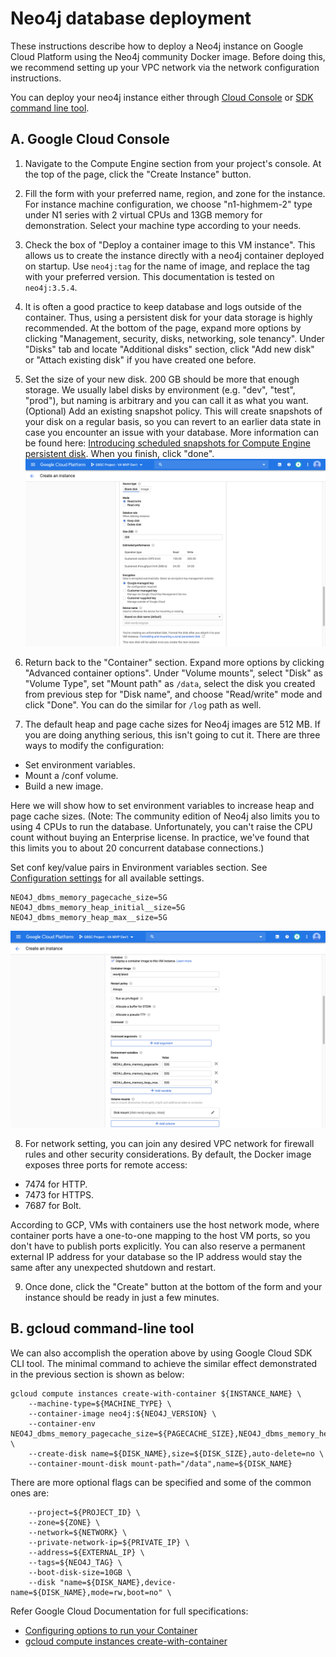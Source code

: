 # Neo4j database deployment

These instructions describe how to deploy a Neo4j instance on Google Cloud Platform using the Neo4j community Docker image. Before doing this, we recommend setting up your VPC network via the network configuration instructions.

You can deploy your neo4j instance either through [Cloud Console](#a-google-cloud-console) or [SDK command line tool](#b-gcloud-command-line-tool).

## A. Google Cloud Console
1. Navigate to the Compute Engine section from your project's console. At the top of the page, click the "Create Instance" button.

2. Fill the form with your preferred name, region, and zone for the instance. For instance machine configuration, we choose "n1-highmem-2" type under N1 series with 2 virtual CPUs and 13GB memory for demonstration. Select your machine type according to your needs.

3. Check the box of "Deploy a container image to this VM instance". This allows us to create the instance directly with a neo4j container deployed on startup. Use `neo4j:tag` for the name of image, and replace the tag with your preferred version. This documentation is tested on `neo4j:3.5.4`.

4. It is often a good practice to keep database and logs outside of the container. Thus, using a persistent disk for your data storage is highly recommended. At the bottom of the page, expand more options by clicking "Management, security, disks, networking, sole tenancy". Under "Disks" tab and locate "Additional disks" section, click "Add new disk" or "Attach existing disk" if you have created one before.

5. Set the size of your new disk. 200 GB should be more that enough storage. We usually label disks by environment (e.g. "dev", "test", "prod"), but naming is arbitrary and you can call it as what you want. (Optional) Add an existing snapshot policy. This will create snapshots of your disk on a regular basis, so you can revert to an earlier data state in case you encounter an issue with your database. More information can be found here: [Introducing scheduled snapshots for Compute Engine persistent disk](https://cloud.google.com/blog/products/compute/introducing-scheduled-snapshots-for-compute-engine-persistent-disk). When you finish, click "done".
![Add new disk](images/disk.png)

6. Return back to the "Container" section. Expand more options by clicking "Advanced container options". Under "Volume mounts", select "Disk" as "Volume Type", set "Mount path" as `/data`, select the disk you created from previous step for "Disk name", and choose "Read/write" mode and click "Done". You can do the similar for `/log` path as well.

7. The default heap and page cache sizes for Neo4j images are 512 MB. If you are doing anything serious, this isn't going to cut it. There are three ways to modify the configuration:
 * Set environment variables.
 * Mount a /conf volume.
 * Build a new image.

 Here we will show how to set environment variables to increase heap and page cache sizes. (Note: The community edition of Neo4j also limits you to using 4 CPUs to run the database. Unfortunately, you can't raise the CPU count without buying an Enterprise license. In practice, we've found that this limits you to about 20 concurrent database connections.)

 Set conf key/value pairs in Environment variables section. See [Configuration settings](https://neo4j.com/docs/operations-manual/current/reference/configuration-settings/) for all available settings.
 ```
NEO4J_dbms_memory_pagecache_size=5G
NEO4J_dbms_memory_heap_initial__size=5G
NEO4J_dbms_memory_heap_max__size=5G
 ```
 ![Volume mounts](images/container.png)

8. For network setting, you can join any desired VPC network for firewall rules and other security considerations. By default, the Docker image exposes three ports for remote access:
 * 7474 for HTTP.
 * 7473 for HTTPS.
 * 7687 for Bolt.

 According to GCP, VMs with containers use the host network mode, where container ports have a one-to-one mapping to the host VM ports, so you don't have to publish ports explicitly. You can also reserve a permanent external IP address for your database so the IP address would stay the same after any unexpected shutdown and restart.

9. Once done, click the "Create" button at the bottom of the form and your instance should be ready in just a few minutes.

## B. gcloud command-line tool
We can also accomplish the operation above by using Google Cloud SDK CLI tool. The minimal command to achieve the similar effect demonstrated in the previous section is shown as below:
```
gcloud compute instances create-with-container ${INSTANCE_NAME} \
    --machine-type=${MACHINE_TYPE} \
    --container-image neo4j:${NEO4J_VERSION} \
    --container-env NEO4J_dbms_memory_pagecache_size=${PAGECACHE_SIZE},NEO4J_dbms_memory_heap_initial__size=${HEAP_INIT_SIZE},NEO4J_dbms_memory_heap_max__size=${HEAP_MAX_SIZE} \
    --create-disk name=${DISK_NAME},size=${DISK_SIZE},auto-delete=no \
    --container-mount-disk mount-path="/data",name=${DISK_NAME}
```
There are more optional flags can be specified and some of the common ones are:
```
    --project=${PROJECT_ID} \
    --zone=${ZONE} \
    --network=${NETWORK} \
    --private-network-ip=${PRIVATE_IP} \
    --address=${EXTERNAL_IP} \
    --tags=${NEO4J_TAG} \
    --boot-disk-size=10GB \
    --disk "name=${DISK_NAME},device-name=${DISK_NAME},mode=rw,boot=no" \
```
Refer Google Cloud Documentation for full specifications:
* [Configuring options to run your Container](https://cloud.google.com/compute/docs/containers/configuring-options-to-run-containers)
* [gcloud compute instances create-with-container](https://cloud.google.com/sdk/gcloud/reference/compute/instances/create-with-container)

<!--
gcloud compute instances create-with-container trellis-neo4j-xingziye \
    --machine-type=n1-highmem-2 \
    --tags=neo4j \
    --address=trellis-neo4j-xingziye \
    --container-image neo4j:3.5.4 \
    --container-env NEO4J_dbms_memory_pagecache_size=5G,NEO4J_dbms_memory_heap_initial__size=5G,NEO4J_dbms_memory_heap_max__size=5G \
    --create-disk name=disk-neo4j-xingziye,size=200GB,auto-delete=no \
    --container-mount-disk mount-path="/data",name=disk-neo4j-xingziye
--!>
